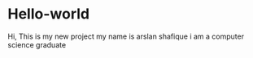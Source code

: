 # Hello-world
Hi, This is my new project
my name is arslan shafique
i am a computer science graduate

